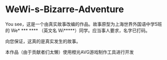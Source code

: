 # WeWi-s-Bizarre-Adventure

You see，这是一个由真实故事改编的作品。故事原型为上海世界外国语中学5班的 We* *** **** （英文名 Wi*****）同学。应当事人要求，名字已打码。

向您保证，这真的是真实发生的故事。

本作品（由于贡献者们太懒）使用橙光AVG游戏制作工具进行开发
